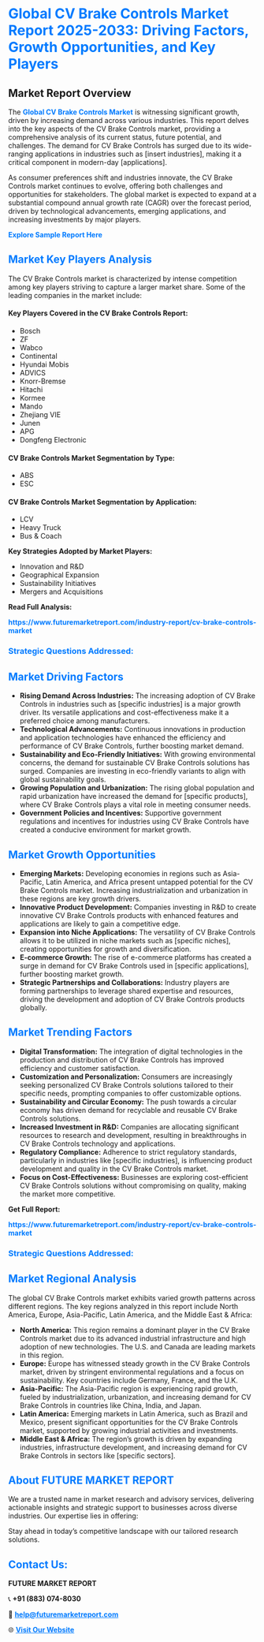 <h1 style="color: #007BFF;">Global CV Brake Controls Market Report 2025-2033: Driving Factors, Growth Opportunities, and Key Players</h1>

<section id="overview">
<h2>Market Report Overview</h2>
<p>The <a href="https://www.futuremarketreport.com/industry-report/cv-brake-controls-market" style="color: #007BFF; text-decoration: none;"><strong>Global CV Brake Controls Market</strong></a> is witnessing significant growth, driven by increasing demand across various industries. This report delves into the key aspects of the CV Brake Controls market, providing a comprehensive analysis of its current status, future potential, and challenges. The demand for CV Brake Controls has surged due to its wide-ranging applications in industries such as [insert industries], making it a critical component in modern-day [applications].</p>
<p>As consumer preferences shift and industries innovate, the CV Brake Controls market continues to evolve, offering both challenges and opportunities for stakeholders. The global market is expected to expand at a substantial compound annual growth rate (CAGR) over the forecast period, driven by technological advancements, emerging applications, and increasing investments by major players.</p>
</section>

<section id="overview">
<p><a href="https://www.futuremarketreport.com/request-sample/reportId=28328" style="color: #007BFF; text-decoration: none;"><strong>Explore Sample Report Here</strong></a></p>
</section>

<section id="key-players">
<h2 style="color: #007BFF;">Market Key Players Analysis</h2>
<p>The CV Brake Controls market is characterized by intense competition among key players striving to capture a larger market share. Some of the leading companies in the market include:</p>
<h4>Key Players Covered in the CV Brake Controls Report:</h4>
<ul><li>Bosch</li><li>ZF</li><li>Wabco</li><li>Continental</li><li>Hyundai Mobis</li><li>ADVICS</li><li>Knorr-Bremse</li><li>Hitachi</li><li>Kormee</li><li>Mando</li><li>Zhejiang VIE</li><li>Junen</li><li>APG</li><li>Dongfeng Electronic</li></ul>
<h4>CV Brake Controls Market Segmentation by Type:</h4>
<ul><li>ABS</li><li>ESC</li></ul>

<h4>CV Brake Controls Market Segmentation by Application:</h4>
<ul><li>LCV</li><li>Heavy Truck</li><li>Bus &amp; Coach</li></ul>
<p><strong>Key Strategies Adopted by Market Players:</strong></p>
<ul>
<li>Innovation and R&D</li>
<li>Geographical Expansion</li>
<li>Sustainability Initiatives</li>
<li>Mergers and Acquisitions</li>
</ul>
</section>

<section>
<p><strong>Read Full Analysis: </strong></p><a href="https://www.futuremarketreport.com/industry-report/cv-brake-controls-market" style="color: #007BFF; text-decoration: none;"><strong>https://www.futuremarketreport.com/industry-report/cv-brake-controls-market</strong></a>
<h3 style="color: #007BFF;">Strategic Questions Addressed:</h3>
</section>

<section id="driving-factors">
<h2 style="color: #007BFF;">Market Driving Factors</h2>
<ul>
<li><strong>Rising Demand Across Industries:</strong> The increasing adoption of CV Brake Controls in industries such as [specific industries] is a major growth driver. Its versatile applications and cost-effectiveness make it a preferred choice among manufacturers.</li>
<li><strong>Technological Advancements:</strong> Continuous innovations in production and application technologies have enhanced the efficiency and performance of CV Brake Controls, further boosting market demand.</li>
<li><strong>Sustainability and Eco-Friendly Initiatives:</strong> With growing environmental concerns, the demand for sustainable CV Brake Controls solutions has surged. Companies are investing in eco-friendly variants to align with global sustainability goals.</li>
<li><strong>Growing Population and Urbanization:</strong> The rising global population and rapid urbanization have increased the demand for [specific products], where CV Brake Controls plays a vital role in meeting consumer needs.</li>
<li><strong>Government Policies and Incentives:</strong> Supportive government regulations and incentives for industries using CV Brake Controls have created a conducive environment for market growth.</li>
</ul>
</section>

<section id="growth-opportunities">
<h2 style="color: #007BFF;">Market Growth Opportunities</h2>
<ul>
<li><strong>Emerging Markets:</strong> Developing economies in regions such as Asia-Pacific, Latin America, and Africa present untapped potential for the CV Brake Controls market. Increasing industrialization and urbanization in these regions are key growth drivers.</li>
<li><strong>Innovative Product Development:</strong> Companies investing in R&D to create innovative CV Brake Controls products with enhanced features and applications are likely to gain a competitive edge.</li>
<li><strong>Expansion into Niche Applications:</strong> The versatility of CV Brake Controls allows it to be utilized in niche markets such as [specific niches], creating opportunities for growth and diversification.</li>
<li><strong>E-commerce Growth:</strong> The rise of e-commerce platforms has created a surge in demand for CV Brake Controls used in [specific applications], further boosting market growth.</li>
<li><strong>Strategic Partnerships and Collaborations:</strong> Industry players are forming partnerships to leverage shared expertise and resources, driving the development and adoption of CV Brake Controls products globally.</li>
</ul>
</section>

<section id="trending-factors">
<h2 style="color: #007BFF;">Market Trending Factors</h2>
<ul>
<li><strong>Digital Transformation:</strong> The integration of digital technologies in the production and distribution of CV Brake Controls has improved efficiency and customer satisfaction.</li>
<li><strong>Customization and Personalization:</strong> Consumers are increasingly seeking personalized CV Brake Controls solutions tailored to their specific needs, prompting companies to offer customizable options.</li>
<li><strong>Sustainability and Circular Economy:</strong> The push towards a circular economy has driven demand for recyclable and reusable CV Brake Controls solutions.</li>
<li><strong>Increased Investment in R&D:</strong> Companies are allocating significant resources to research and development, resulting in breakthroughs in CV Brake Controls technology and applications.</li>
<li><strong>Regulatory Compliance:</strong> Adherence to strict regulatory standards, particularly in industries like [specific industries], is influencing product development and quality in the CV Brake Controls market.</li>
<li><strong>Focus on Cost-Effectiveness:</strong> Businesses are exploring cost-efficient CV Brake Controls solutions without compromising on quality, making the market more competitive.</li>
</ul>
</section>

<section>
<p><strong>Get Full Report: </strong></p><a href="https://www.futuremarketreport.com/industry-report/cv-brake-controls-market" style="color: #007BFF; text-decoration: none;"><strong>https://www.futuremarketreport.com/industry-report/cv-brake-controls-market</strong></a>
<h3 style="color: #007BFF;">Strategic Questions Addressed:</h3>
</section>


<section id="regional-analysis">
<h2 style="color: #007BFF;">Market Regional Analysis</h2>
<p>The global CV Brake Controls market exhibits varied growth patterns across different regions. The key regions analyzed in this report include North America, Europe, Asia-Pacific, Latin America, and the Middle East & Africa:</p>
<ul>
<li><strong>North America:</strong> This region remains a dominant player in the CV Brake Controls market due to its advanced industrial infrastructure and high adoption of new technologies. The U.S. and Canada are leading markets in this region.</li>
<li><strong>Europe:</strong> Europe has witnessed steady growth in the CV Brake Controls market, driven by stringent environmental regulations and a focus on sustainability. Key countries include Germany, France, and the U.K.</li>
<li><strong>Asia-Pacific:</strong> The Asia-Pacific region is experiencing rapid growth, fueled by industrialization, urbanization, and increasing demand for CV Brake Controls in countries like China, India, and Japan.</li>
<li><strong>Latin America:</strong> Emerging markets in Latin America, such as Brazil and Mexico, present significant opportunities for the CV Brake Controls market, supported by growing industrial activities and investments.</li>
<li><strong>Middle East & Africa:</strong> The region’s growth is driven by expanding industries, infrastructure development, and increasing demand for CV Brake Controls in sectors like [specific sectors].</li>
</ul>
</section>

<footer>
<h2 style="color: #007BFF;">About FUTURE MARKET REPORT</h2>
<p>We are a trusted name in market research and advisory services, delivering actionable insights and strategic support to businesses across diverse industries. Our expertise lies in offering:</p>

<p>Stay ahead in today’s competitive landscape with our tailored research solutions.</p>

<h2 style="color: #007BFF;">Contact Us:</h2>
<p><strong>FUTURE MARKET REPORT</strong></p>
<p>📞 <strong>+91 (883) 074-8030</strong></p>
<p>📧 <strong><a href="mailto:help@futuremarketreport.com" style="color: #007BFF;">help@futuremarketreport.com</a></strong></p>
<p>🌐 <strong><a href="https://www.futuremarketreport.com/" style="color: #007BFF;">Visit Our Website</a></strong></p>
</footer>